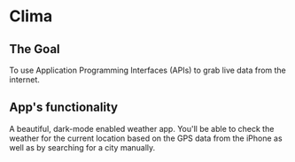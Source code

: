 

#  Clima

## The Goal

To use Application Programming Interfaces (APIs) to grab live data from the internet.

## App's functionality

A beautiful, dark-mode enabled weather app. You'll be able to check the weather for the current location based on the GPS data from the iPhone as well as by searching for a city manually. 

